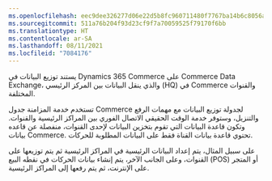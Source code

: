 ```yaml
---
ms.openlocfilehash: eec9dee326277d06e22d5b8fc960711480f7767ba14b6c8056a71c70a0b98b59
ms.sourcegitcommit: 511a76b204f93d23cf9f7a70059525f79170f6bb
ms.translationtype: HT
ms.contentlocale: ar-SA
ms.lasthandoff: 08/11/2021
ms.locfileid: "7084176"
---
```

يستند توزيع البيانات في Dynamics 365 Commerce على Commerce Data Exchange، والذي ينقل البيانات بين المركز الرئيسي (HQ) في Commerce والقنوات المختلفة. 

تستخدم خدمة المزامنة جدول Commerce لجدولة توزيع البيانات مع مهمات الرفع والتنزيل، وستوفر خدمة الوقت الحقيقي الاتصال الفوري بين المراكز الرئيسية والقنوات. وتكون قاعدة البيانات التي تقوم بتخزين البيانات لإحدى القنوات، منفصلة عن قاعده بيانات Commerce. تحتوي قاعدة بيانات القناة فقط على البيانات المطلوبة للحركات. 

على سبيل المثال، يتم إعداد البيانات الرئيسية في المراكز الرئيسية ثم يتم توزيعها على القنوات، وعلى الجانب الآخر، يتم إنشاء بيانات الحركات في نقطه البيع (POS) أو المتجر على الإنترنت، ثم يتم رفعها إلى المراكز الرئيسية.

